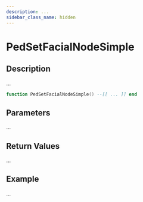 ```yaml
---
description: ...
sidebar_class_name: hidden
---
```


# PedSetFacialNodeSimple

## Description

...

```lua
function PedSetFacialNodeSimple() --[[ ... ]] end
```

## Parameters

...

## Return Values

...

## Example

...

